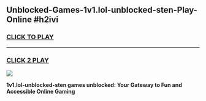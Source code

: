 
## Unblocked-Games-1v1.lol-unblocked-sten-Play-Online #h2ivi
<h3>
<a href="https://news.freeplayer.one?title=1v1.lol-unblocked-sten&ref=3">CLICK TO PLAY</a></h3>
<hr>

<h3>
<a href="https://news.freeplayer.one?title=1v1.lol-unblocked-sten&ref=3">CLICK 2 PLAY</a>
  
</h3>

<a href="https://news.freeplayer.one?title=1v1.lol-unblocked-sten&ref=3"><img src="https://clearcache.store/games.png"></a>


**1v1.lol-unblocked-sten games unblocked: Your Gateway to Fun and Accessible Online Gaming**
